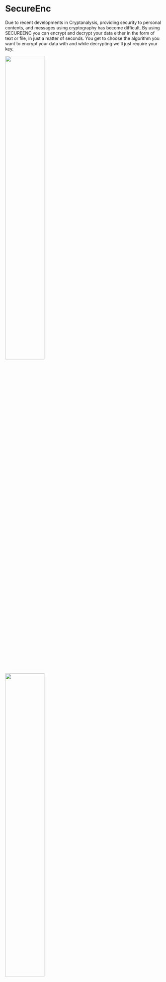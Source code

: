 # SecureEnc

Due to recent developments in Cryptanalysis, providing security to personal contents, and messages using cryptography has become difficult. By using SECUREENC you can encrypt and decrypt your data either in the form of text or file, in just a matter of seconds. You get to choose the algorithm you want to encrypt your data with and while decrypting we'll just require your key.

<div><img src="https://github.com/MANYAJAIN195/SecureEnc/assets/71972339/4dda6185-814b-4c7f-8034-1f86b10f6d2d" width="50%"/></div>
<br></br>
<div><img src="https://github.com/MANYAJAIN195/SecureEnc/assets/71972339/35ddb3b3-6a5c-483c-92c6-6533c0bd1f21" width="50%"/></div>
